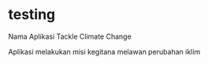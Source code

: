 # testing

Nama Aplikasi Tackle Climate Change

Aplikasi melakukan misi kegitana melawan perubahan iklim

